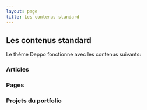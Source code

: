 ```yaml
---
layout: page
title: Les contenus standard
---
```


## Les contenus standard

Le thème Deppo fonctionne avec les contenus suivants:

### Articles

### Pages

### Projets du portfolio